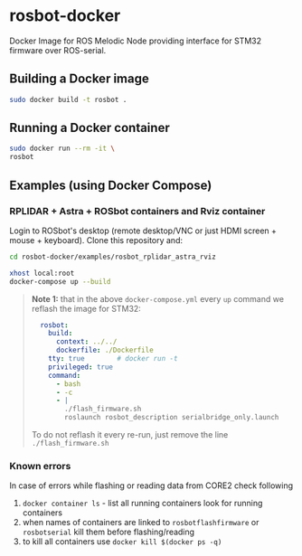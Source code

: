 # rosbot-docker
Docker Image for ROS Melodic Node providing interface for STM32 firmware over ROS-serial.

## Building a Docker image

```bash
sudo docker build -t rosbot .
```

## Running a Docker container

```bash
sudo docker run --rm -it \
rosbot 
```

## Examples (using Docker Compose)

### RPLIDAR + Astra + ROSbot containers and Rviz container

Login to ROSbot's desktop (remote desktop/VNC or just HDMI screen + mouse + keyboard). Clone this repository and:

```bash
cd rosbot-docker/examples/rosbot_rplidar_astra_rviz

xhost local:root
docker-compose up --build
```

> **Note 1:** that in the above `docker-compose.yml` every `up` command we reflash the image for STM32:
> 
> ```yml
>   rosbot:
>     build:
>       context: ../../ 
>       dockerfile: ./Dockerfile
>     tty: true        # docker run -t
>     privileged: true
>     command: 
>       - bash
>       - -c
>       - |
>         ./flash_firmware.sh
>         roslaunch rosbot_description serialbridge_only.launch
> ```
>
> To do not reflash it every re-run, just remove the line `./flash_firmware.sh`

### Known errors

In case of errors while flashing or reading data from CORE2 check following

1. `docker container ls` - list all running containers look for running containers
2. when names of containers are linked to `rosbotflashfirmware` or `rosbotserial` kill them before flashing/reading
3. to kill all containers use `docker kill $(docker ps -q)`